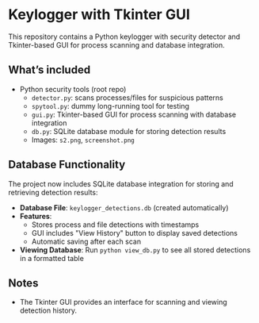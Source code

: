 # Keylogger with Tkinter GUI

This repository contains a Python keylogger with security detector and Tkinter-based GUI for process scanning and database integration.

## What’s included
- Python security tools (root repo)
  - `detector.py`: scans processes/files for suspicious patterns
  - `spytool.py`: dummy long-running tool for testing
  - `gui.py`: Tkinter-based GUI for process scanning with database integration
  - `db.py`: SQLite database module for storing detection results
  - Images: `s2.png`, `screenshot.png`

## Database Functionality
The project now includes SQLite database integration for storing and retrieving detection results:

- **Database File**: `keylogger_detections.db` (created automatically)
- **Features**:
  - Stores process and file detections with timestamps
  - GUI includes "View History" button to display saved detections
  - Automatic saving after each scan
- **Viewing Database**: Run `python view_db.py` to see all stored detections in a formatted table

## Notes
- The Tkinter GUI provides an interface for scanning and viewing detection history.


